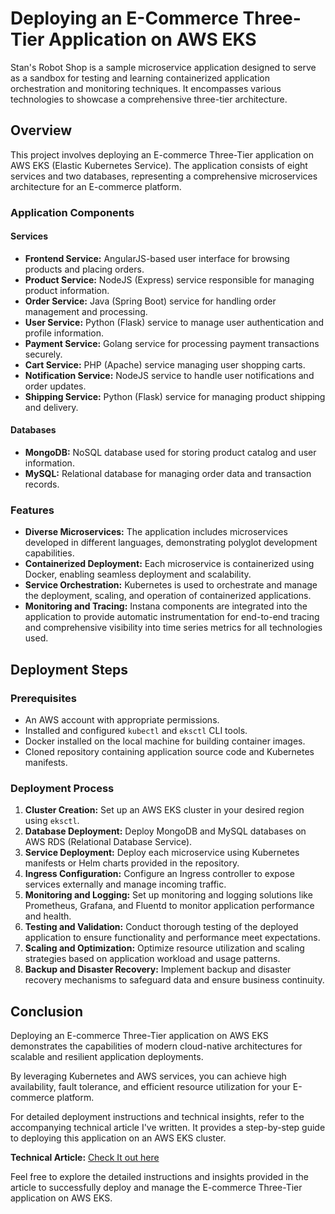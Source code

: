 # Deploying an E-Commerce Three-Tier Application on AWS EKS

Stan's Robot Shop is a sample microservice application designed to serve as a sandbox for testing and learning containerized 
application orchestration and monitoring techniques. It encompasses various technologies to showcase a comprehensive three-tier 
architecture.

## Overview

This project involves deploying an E-commerce Three-Tier application on AWS EKS (Elastic Kubernetes Service). The application 
consists of eight services and two databases, representing a comprehensive microservices architecture for an E-commerce platform.

### Application Components

#### Services
- **Frontend Service:** AngularJS-based user interface for browsing products and placing orders.
- **Product Service:** NodeJS (Express) service responsible for managing product information.
- **Order Service:** Java (Spring Boot) service for handling order management and processing.
- **User Service:** Python (Flask) service to manage user authentication and profile information.
- **Payment Service:** Golang service for processing payment transactions securely.
- **Cart Service:** PHP (Apache) service managing user shopping carts.
- **Notification Service:** NodeJS service to handle user notifications and order updates.
- **Shipping Service:** Python (Flask) service for managing product shipping and delivery.

#### Databases
- **MongoDB:** NoSQL database used for storing product catalog and user information.
- **MySQL:** Relational database for managing order data and transaction records.

### Features
- **Diverse Microservices:** The application includes microservices developed in different languages, demonstrating polyglot 
development capabilities.
- **Containerized Deployment:** Each microservice is containerized using Docker, enabling seamless deployment and scalability.
- **Service Orchestration:** Kubernetes is used to orchestrate and manage the deployment, scaling, and operation of containerized 
applications.
- **Monitoring and Tracing:** Instana components are integrated into the application to provide automatic instrumentation for 
end-to-end tracing and comprehensive visibility into time series metrics for all technologies used.

## Deployment Steps

### Prerequisites
- An AWS account with appropriate permissions.
- Installed and configured `kubectl` and `eksctl` CLI tools.
- Docker installed on the local machine for building container images.
- Cloned repository containing application source code and Kubernetes manifests.

### Deployment Process
1. **Cluster Creation:** Set up an AWS EKS cluster in your desired region using `eksctl`.
2. **Database Deployment:** Deploy MongoDB and MySQL databases on AWS RDS (Relational Database Service).
3. **Service Deployment:** Deploy each microservice using Kubernetes manifests or Helm charts provided in the repository.
4. **Ingress Configuration:** Configure an Ingress controller to expose services externally and manage incoming traffic.
5. **Monitoring and Logging:** Set up monitoring and logging solutions like Prometheus, Grafana, and Fluentd to monitor 
application performance and health.
6. **Testing and Validation:** Conduct thorough testing of the deployed application to ensure functionality and performance meet 
expectations.
7. **Scaling and Optimization:** Optimize resource utilization and scaling strategies based on application workload and usage 
patterns.
8. **Backup and Disaster Recovery:** Implement backup and disaster recovery mechanisms to safeguard data and ensure business 
continuity.

## Conclusion

Deploying an E-commerce Three-Tier application on AWS EKS demonstrates the capabilities of modern cloud-native architectures for 
scalable and resilient application deployments.

By leveraging Kubernetes and AWS services, you can achieve high availability, fault tolerance, and efficient resource utilization 
for your E-commerce platform.

For detailed deployment instructions and technical insights, refer to the accompanying technical article I've written. It provides 
a step-by-step guide to deploying this application on an AWS EKS cluster.

**Technical Article:** [Check It out here](https://uthy.hashnode.dev/deploying-an-e-commerce-three-tier-application-on-aws-eks)

Feel free to explore the detailed instructions and insights provided in the article to successfully deploy and manage the 
E-commerce Three-Tier application on AWS EKS.
